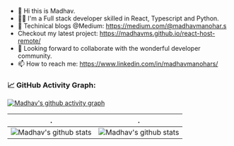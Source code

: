 - 👋 Hi this is Madhav.
- 👨‍💻 I'm a Full stack developer skilled in React, Typescript and Python.
- 📝 Techinical blogs @Medium: https://medium.com/@madhavmanohar.s
- Checkout my latest project: https://madhavms.github.io/react-host-remote/
- 👯 Looking forward to collaborate with the wonderful developer community.
- 📫 How to reach me: https://www.linkedin.com/in/madhavmanohars/


<!--   GitHub stats graph -->
### 📈 GitHub Activity Graph:
[![Madhav's github activity graph](https://github-readme-activity-graph.cyclic.app/graph?username=madhavms&theme=github-compact)](https://github.com/madhavms/github-readme-activity-graph)

| .                                                                                                                                       | .                                                                                                                         |
|-----------------------------------------------------------------------------------------------------------------------------------------|---------------------------------------------------------------------------------------------------------------------------|
| ![Madhav's github stats](https://github-readme-stats.vercel.app/api?username=madhavms&show_icons=true&theme=radical&include_all_commits=true)| ![Madhav's github stats](https://github-readme-streak-stats.herokuapp.com/?user=madhavms) |


